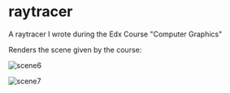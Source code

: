 # raytracer
A raytracer I wrote during the Edx Course "Computer Graphics"

Renders the scene given by the course:

![scene6](https://user-images.githubusercontent.com/22398803/147889037-0759bd45-42be-472d-8931-280f069de4f4.png)

![scene7](https://user-images.githubusercontent.com/22398803/147889038-d3158d2e-d164-4ea4-afb6-27edea603af0.png)

